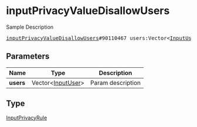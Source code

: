 # inputPrivacyValueDisallowUsers

Sample Description

<pre>
<a href="../constructor/inputPrivacyValueDisallowUsers.md">inputPrivacyValueDisallowUsers</a>#90110467 users:Vector&lt;<a href="../type/InputUser.md">InputUser</a>&gt; = <a href="../type/InputPrivacyRule.md">InputPrivacyRule</a>;</pre>
## Parameters

| Name | Type | Description |
|------|:----:|-------------|
| **users** | Vector&lt;<a href="../type/InputUser.md">InputUser</a>&gt; | Param description |

## Type

<a href="../type/InputPrivacyRule.md">InputPrivacyRule</a>
